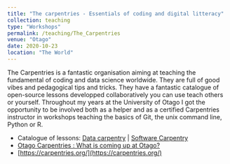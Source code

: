 ```yaml
---
title: "The carpentries - Essentials of coding and digital litteracy"
collection: teaching
type: "Workshops"
permalink: /teaching/The_Carpentries
venue: "Otago"
date: 2020-10-23
location: "The World"
---
```


The Carpentries is a fantastic organisation aiming at teaching the fundamental of coding and data science worldwide. They are full of good vibes and pedagogical tips and tricks. They have a fantastic catalogue of open-source lessons developped collaboratively you can use teach others or yourself. Throughout my years at the University of Otago I got the opportunity to be involved both as a helper and as a certified Carpentries instructor in workshops teaching the basics of Git, the unix command line, Python or R.

* Catalogue of lessons: [Data carpentry](https://datacarpentry.org/lessons/) \| [Software Carpentry](https://software-carpentry.org/lessons/)
* [ Otago Carpentries : What is coming up at Otago?](https://otagocarpentries.github.io/)
* [https://carpentries.org/](https://carpentries.org/)
